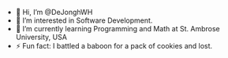 - 👋 Hi, I’m @DeJonghWH
- 👀 I’m interested in Software Development.
- 🌱 I’m currently learning Programming and Math at St. Ambrose University, USA
- ⚡ Fun fact: I battled a baboon for a pack of cookies and lost.

<!---
DeJonghWH/DeJonghWH is a ✨ special ✨ repository because its `README.md` (this file) appears on your GitHub profile.
You can click the Preview link to take a look at your changes.
--->
